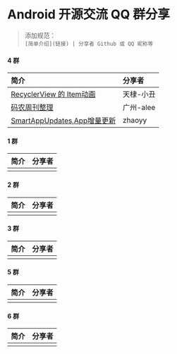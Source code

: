 # Android 开源交流 QQ 群分享

> 添加规范：  
> `[简单介绍](链接) | 分享者 Github 或 QQ 昵称等`

#### 4 群

简介 | 分享者
:------------- | :-------------
[RecyclerView 的 Item动画](https://github.com/wasabeef/recyclerview-animators) | 天棣-小丑
[码农周刊整理](https://github.com/nemoTyrant/manong)  | 广州-alee
[SmartAppUpdates,App增量更新](https://github.com/cundong/SmartAppUpdates) | zhaoyy

#### 1 群

简介 | 分享者
:------------- | :-------------
 | | |

#### 2 群

简介 | 分享者
:------------- | :-------------
 | | |
 

#### 3 群

简介 | 分享者
:------------- | :-------------
 | | |
 
 
#### 5 群

简介 | 分享者
:------------- | :-------------
 | | |
 
#### 6 群

简介 | 分享者
:------------- | :-------------
 | | |
